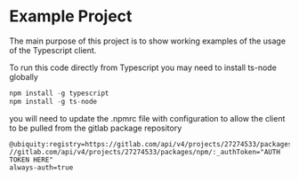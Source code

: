 # Example Project

The main purpose of this project is to show working examples of the usage of the Typescript client.

To run this code directly from Typescript you may need to install ts-node globally
```typescript
npm install -g typescript
npm install -g ts-node
```

you will need to update the .npmrc file with configuration to allow the client to be pulled from the gitlab package repository
```
@ubiquity:registry=https://gitlab.com/api/v4/projects/27274533/packages/npm/
//gitlab.com/api/v4/projects/27274533/packages/npm/:_authToken="AUTH TOKEN HERE"
always-auth=true
```